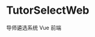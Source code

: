 <!--
 * @Author: Rex Joush
 * @Date: 2021-08-08 17:20:51
 * @LastEditors: Rex Joush
 * @LastEditTime: 2021-08-11 15:24:06
-->
# TutorSelectWeb
导师遴选系统 Vue 前端